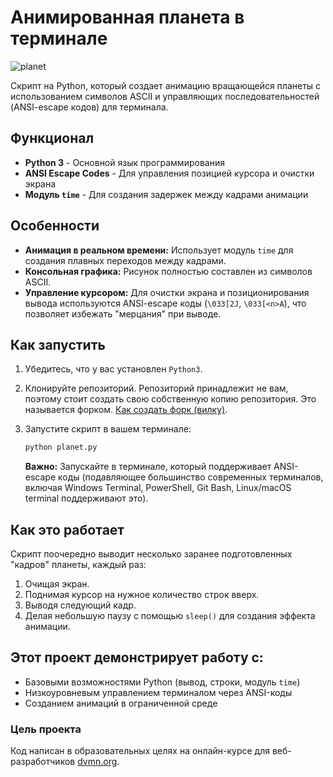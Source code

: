 
# Анимированная планета в терминале

![planet](https://github.com/user-attachments/assets/4d3820cb-3b5d-4231-a283-6fc37f96f3e6)


Скрипт на Python, который создает анимацию вращающейся планеты с использованием символов ASCII и управляющих последовательностей (ANSI-escape кодов) для терминала.

## Функционал

*   **Python 3** - Основной язык программирования
*   **ANSI Escape Codes** - Для управления позицией курсора и очистки экрана
*   **Модуль `time`** - Для создания задержек между кадрами анимации

## Особенности

*   **Анимация в реальном времени:** Использует модуль `time` для создания плавных переходов между кадрами.
*   **Консольная графика:** Рисунок полностью составлен из символов ASCII.
*   **Управление курсором:** Для очистки экрана и позиционирования вывода используются ANSI-escape коды (`\033[2J`, `\033[<n>A`), что позволяет избежать "мерцания" при выводе.

## Как запустить

1.  Убедитесь, что у вас установлен `Python3`.
2.  Клонируйте репозиторий.
Репозиторий принадлежит не вам, поэтому стоит создать свою собственную копию репозитория. Это называется форком. [Как создать форк (вилку)](https://docs.github.com/ru/pull-requests/collaborating-with-pull-requests/working-with-forks/fork-a-repo).
3.  Запустите скрипт в вашем терминале:

    ```bash
    python planet.py
    ```

    **Важно:** Запускайте в терминале, который поддерживает ANSI-escape коды (подавляющее большинство современных терминалов, включая Windows Terminal, PowerShell, Git Bash, Linux/macOS terminal поддерживают это).

## Как это работает

Скрипт поочередно выводит несколько заранее подготовленных "кадров" планеты, каждый раз:
1.  Очищая экран.
2.  Поднимая курсор на нужное количество строк вверх.
3.  Выводя следующий кадр.
4.  Делая небольшую паузу с помощью `sleep()` для создания эффекта анимации.

## Этот проект демонстрирует работу с:
*   Базовыми возможностями Python (вывод, строки, модуль `time`)
*   Низкоуровневым управлением терминалом через ANSI-коды
*   Созданием анимаций в ограниченной среде

### Цель проекта

Код написан в образовательных целях на онлайн-курсе для веб-разработчиков [dvmn.org](https://dvmn.org/).
